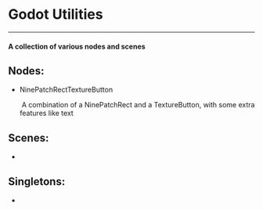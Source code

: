# **Godot Utilities**

------

#### A collection of various nodes and scenes



## Nodes:

- NinePatchRectTextureButton

  ​	A combination of a NinePatchRect and a TextureButton, with some extra features like text



## Scenes:

- 



## Singletons:

- 

